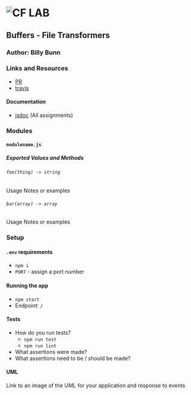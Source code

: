 ![CF](http://i.imgur.com/7v5ASc8.png) LAB
=================================================

<!-- LINKS -->

<!-- PR (working into submission) -->
[1]: http://xyz.com
<!-- travis build -->
[2]: https://travis-ci.com/401-advanced-javascript-billybunn/lab-04/builds/106511550
<!-- back-end -->
[3]: http://xyz.com
<!-- front-end -->
[4]: http://xyz.com
<!-- swagger -->
[5]: http://xyz.com
<!-- jsdoc-->
 [6]: heroku-link/docs 

## Buffers - File Transformers

### Author: Billy Bunn

### Links and Resources
* [PR][1]
* [travis][2]
<!-- (when applicable) -->
<!-- * [back-end][3] -->
<!-- (when applicable) -->
<!-- * [front-end][4] -->

#### Documentation
<!-- API assignments only -->
<!-- * [swagger][5] -->
* [jsdoc][6] (All assignments)

### Modules
#### `modulename.js`
##### Exported Values and Methods

###### `foo(thing) -> string`
Usage Notes or examples

###### `bar(array) -> array`
Usage Notes or examples

### Setup
#### `.env` requirements
* `npm i`
* `PORT` - assign a port number
<!-- * `MONGODB_URI` - URL to the running mongo instance/db -->


#### Running the app
* `npm start`
* Endpoint: `/`
<!-- * Endpoint: `/foo/bar/`
  * Returns a JSON object with abc in it.
* Endpoint: `/bing/zing/`
  * Returns a JSON object with xyz in it. -->
  
#### Tests
* How do you run tests?
  * `npm run test`
  * `npm run lint`
* What assertions were made?
* What assertions need to be / should be made?

#### UML
Link to an image of the UML for your application and response to events
